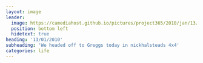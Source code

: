 ```yaml
---
layout: image
leader:
  image: https://camediahost.github.io/pictures/project365/2010/jan/13/130110.jpg
  position: bottom left
  hidetext: true
heading: '13/01/2010'
subheading: 'We headed off to Greggs today in nickhalsteads 4x4'
categories: life
---
```

